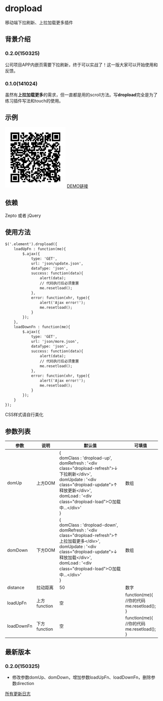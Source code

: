 # dropload

移动端下拉刷新、上拉加载更多插件

## 背景介绍

### 0.2.0(150325)

公司项目APP内嵌页需要下拉刷新，终于可以实战了！这一版大家可以开始使用和反馈。

### 0.1.0(141024)

虽然有**上拉加载更多**的需求，但一直都是用的scroll方法。写**dropload**完全是为了练习插件写法和touch的使用。

## 示例

![扫一扫](examples/product-list.png)
[DEMO链接](http://ximan.github.io/dropload/examples/product-list.html)

## 依赖

Zepto 或者 jQuery

## 使用方法

````
$('.element').dropload({
    loadUpFn : function(me){
        $.ajax({
            type: 'GET',
            url: 'json/update.json',
            dataType: 'json',
            success: function(data){
                alert(data);
                // 代码执行后必须重置
                me.resetload();
            },
            error: function(xhr, type){
                alert('Ajax error!');
                me.resetload();
            }
        });
    },
    loadDownFn : function(me){
        $.ajax({
            type: 'GET',
            url: 'json/more.json',
            dataType: 'json',
            success: function(data){
                alert(data);
                // 代码执行后必须重置
                me.resetload();
            },
            error: function(xhr, type){
                alert('Ajax error!');
                me.resetload();
            }
        });
    }
});
````

CSS样式请自行美化

## 参数列表

|    参数     |     说明     |  默认值 |      可填值     |
|------------|-------------|--------|----------------|
| domUp      | 上方DOM      | {<br/>domClass : 'dropload-up',<br/>domRefresh : '&lt;div class="dropload-refresh"&gt;↓下拉刷新&lt;/div&gt;',<br/>domUpdate  : '&lt;div class="dropload-update"&gt;↑释放更新&lt;/div&gt;',<br/>domLoad : '&lt;div class="dropload-load"&gt;○加载中...&lt;/div&gt;'<br/>} | 数组 |
| domDown    | 下方DOM      | {<br/>domClass : 'dropload-down',<br/>domRefresh : '&lt;div class="dropload-refresh"&gt;↑上拉加载更多&lt;/div&gt;',<br/>domUpdate  : '&lt;div class="dropload-update"&gt;↓释放加载&lt;/div&gt;',<br/>domLoad : '&lt;div class="dropload-load"&gt;○加载中...&lt;/div&gt;'<br/>}  | 数组 |
| distance   | 拉动距离      | 50 | 数字 |
| loadUpFn   | 上方function | 空  | function(me){<br/>//你的代码<br/>me.resetload();<br/>} |
| loadDownFn | 下方function | 空  | function(me){<br/>//你的代码<br/>me.resetload();<br/>} |


## 最新版本

### 0.2.0(150325)

* 修改参数domUp、domDown，增加参数loadUpFn、loadDownFn，删除参数direction

[所有更新日志](Changelog.md)